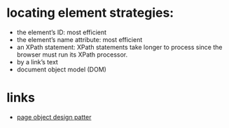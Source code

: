 # locating element strategies:
  - the element’s ID: most efficient
  - the element’s name attribute: most efficient
  - an XPath statement: XPath statements take longer to process since the browser must run its XPath processor.
  - by a link’s text
  - document object model (DOM)

# links
  - [page object design patter](http://docs.seleniumhq.org/docs/06_test_design_considerations.jsp)
